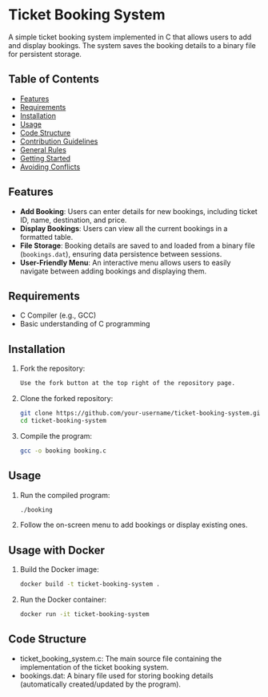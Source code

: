 # Ticket Booking System

A simple ticket booking system implemented in C that allows users to add and display bookings. The system saves the booking details to a binary file for persistent storage.


## Table of Contents

- [Features](#features)
- [Requirements](#requirements)
- [Installation](#installation)
- [Usage](#usage)
- [Code Structure](#code-structure)
- [Contribution Guidelines](#contribution-guidelines-)
- [General Rules](#general-rules)
- [Getting Started](#getting-started-)
- [Avoiding Conflicts](#avoiding-conflicts-syncing-your-fork)


## Features

- **Add Booking**: Users can enter details for new bookings, including ticket ID, name, destination, and price.
- **Display Bookings**: Users can view all the current bookings in a formatted table.
- **File Storage**: Booking details are saved to and loaded from a binary file (`bookings.dat`), ensuring data persistence between sessions.
- **User-Friendly Menu**: An interactive menu allows users to easily navigate between adding bookings and displaying them.

## Requirements

- C Compiler (e.g., GCC)
- Basic understanding of C programming

## Installation

1. Fork the repository:

   ```bash
   Use the fork button at the top right of the repository page.
   ```

2. Clone the forked repository:

   ```bash
   git clone https://github.com/your-username/ticket-booking-system.git
   cd ticket-booking-system
   ```

3. Compile the program:
   ```bash
   gcc -o booking booking.c
   ```

## Usage
1. Run the compiled program:
   ```bash
   ./booking
   ```

2. Follow the on-screen menu to add bookings or display existing ones.


## Usage with Docker

1. Build the Docker image:

   ```bash
   docker build -t ticket-booking-system .
   ```

2. Run the Docker container:

   ```bash
   docker run -it ticket-booking-system
   ```
   

## Code Structure
- ticket_booking_system.c: The main source file containing the implementation of the ticket booking system.
- bookings.dat: A binary file used for storing booking details (automatically created/updated by the program).

  
